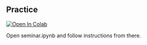 
## Practice

[![Open In Colab](https://colab.research.google.com/assets/colab-badge.svg)](https://colab.research.google.com/github/yandexdataschool/deep_vision_and_graphics/blob/fall24/week04-vision_transformers/seminar.ipynb)

Open seminar.ipynb and follow instructions from there.



